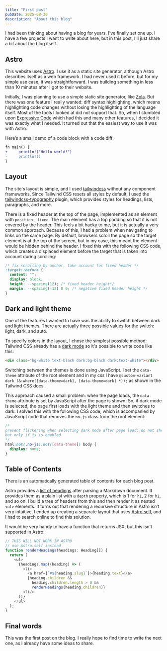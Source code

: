 ```yaml
---
title: "First post"
pubDate: 2025-08-30
description: "About this blog"
---
```


I had been thinking about having a blog for years. I've finally set one up. I have a few projects I want to write about here, but in this post, I'll just share a bit about the blog itself.

## Astro

This website uses [Astro](https://astro.build). I use it as a static site generator, although Astro describes itself as a web framework. I had never used it before, but for my simple use case, it was straightforward. I was building something in less than 10 minutes after I got to their website.

Initially, I was planning to use a simple static site generator, like [Zola](https://www.getzola.org/). But there was one feature I really wanted: diff syntax highlighting, which means highlighting code changes without losing the highlighting of the language itself. Most of the tools I looked at did not support that. So, when I stumbled upon [Expressive Code](https://expressive-code.com/) which had this and many other features, I decided it was exactly what I needed. It turned out that the easiest way to use it was with Astro. 

Here’s a small demo of a code block with a code diff:
```diff lang=rs
fn main() {
+     println!("Hello world!")
-     println!()
}
```

## Layout

The site's layout is simple, and I used [tailwindcss](https://tailwindcss.com/) without any component frameworks. Since Tailwind CSS resets all styles by default, I used the [tailwindcss-typography](https://github.com/tailwindlabs/tailwindcss-typography) plugin, which provides styles for headings, lists, paragraphs, and more.

There is a fixed header at the top of the page, implemented as an element with `position: fixed`. The main element has a top padding so that it is not covered by the header. This feels a bit hacky to me, but it is actually a very common approach. Because of this, I had a problem when navigating to links on the same page. By default, browsers scroll the page so the target element is at the top of the screen, but in my case, this meant the element would be hidden behind the header. I fixed this with the following CSS code, which creates a displaced element before the target that is taken into account during scrolling:
```css
/* fix scrolling by anchor, take account for fixed header */
:target::before {
  content: "";
  display: block;
  height: --spacing(12); /* fixed header height*/
  margin: --spacing(-12) 0 0; /* negative fixed header height */
}
```

## Dark and light theme

One of the features I wanted to have was the ability to switch between dark and light themes. There are actually three possible values for the switch: light, dark, and auto.

To specify colors in the layout, I chose the simplest possible method: Tailwind CSS already has a [dark mode](https://tailwindcss.com/docs/dark-mode) so it's possible to write code like this:
```html
<div class="bg-white text-black dark:bg-black dark:text-white"></div>
```

Switching between the themes is done using JavaScript. I set the `data-theme` attribute of the root element and in my css I have `@custom-variant dark (&:where([data-theme=dark], [data-theme=dark] *));` as shown in the Tailwind CSS docs. 

This approach caused a small problem: when the page loads, the `data-theme` attribute is set by JavaScript after the page is shown. So, if dark mode is selected, the page first loads with the light theme and then switches to dark. I solved this with the following CSS code, which is accompanied by JavaScript code that removes the `no-js` class from the root element:
```css
/* 
prevent flickering when selecting dark mode after page load: do not show anything before theme is selected 
but only if js is enabled 
*/
html:not(.no-js):not([data-theme]) body {
  display: none;
}
```

## Table of Contents

There is an automatically generated table of contents for each blog post. 

Astro provides a [list of headings](https://docs.astro.build/en/guides/markdown-content/#heading-ids) after parsing a Markdown document. It provides them as a plain list with a `depth` property, which is 1 for `h1`, 2 for `h2`, and so on. I build a tree of headers from this and then render it as nested `<ul>` elements. It turns out that rendering a recursive structure in Astro isn’t very intuitive. I ended up creating a separate layout that uses [Astro.self](https://docs.astro.build/en/reference/astro-syntax/#astroself), and I had to search online to find this solution.

It would be very handy to have a function that returns JSX, but this isn't supported in Astro:
```js
// THIS WILL NOT WORK IN ASTRO
// use Astro.self instead
function renderHeadings(headings: Heading[]) {
  return (
    <ul>
      {headings.map((heading) => (
        <li>
          <a href={`#${heading.slug}`}>{heading.text}</a>
          {heading.children &&
            heading.children.length > 0 &&
            renderHeadings(heading.children)}
        <li/>
      ))}
    </ul>
  );
}
```

## Final words

This was the first post on the blog. I really hope to find time to write the next one, as I already have some ideas to share.